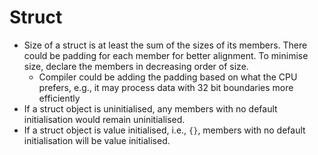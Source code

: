 # Struct
* Size of a struct is at least the sum of the sizes of its members. There could be padding for each member for better alignment. To minimise size, declare the members in decreasing order of size.
    * Compiler could be adding the padding based on what the CPU prefers, e.g., it may process data with 32 bit boundaries more efficiently 
* If a struct object is uninitialised, any members with no default initialisation would remain uninitialised.
* If a struct object is value initialised, i.e., `{}`, members with no default initialisation will be value initialised.
